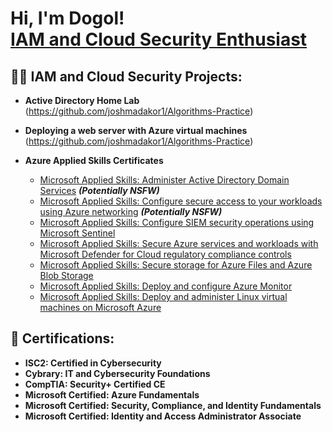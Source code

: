 <h1>Hi, I'm Dogol! <br/><a href="https://github.com/dgirmay1">IAM and Cloud Security Enthusiast</a></h1>

<h2>👨‍💻 IAM and Cloud Security Projects:</h2>

- <b>Active Directory Home Lab</b> (https://github.com/joshmadakor1/Algorithms-Practice)
  
- <b>Deploying a web server with Azure virtual machines</b> (https://github.com/joshmadakor1/Algorithms-Practice)
  
- <b>Azure Applied Skills Certificates</b>
  - [Microsoft Applied Skills: Administer Active Directory Domain Services](https://github.com/dgirmay1/appliedskills_1) <b><i>(Potentially NSFW)</b></i>
  - [Microsoft Applied Skills: Configure secure access to your workloads using Azure networking](https://github.com/joshmadakor1/4chan-Image-Analysis-Middleware-C964) <b><i>(Potentially NSFW)</b></i>
  - [Microsoft Applied Skills: Configure SIEM security operations using Microsoft Sentinel](https://github.com/joshmadakor1/4chan-Image-Analysis-Middleware-C964)
  - [Microsoft Applied Skills: Secure Azure services and workloads with Microsoft Defender for Cloud regulatory compliance controls](https://github.com/joshmadakor1/4chan-Image-Analysis-Middleware-C964)
  - [Microsoft Applied Skills: Secure storage for Azure Files and Azure Blob Storage](https://github.com/joshmadakor1/4chan-Image-Analysis-Middleware-C964)
  - [Microsoft Applied Skills: Deploy and configure Azure Monitor](https://github.com/joshmadakor1/4chan-Image-Analysis-Middleware-C964)
  - [Microsoft Applied Skills: Deploy and administer Linux virtual machines on Microsoft Azure](https://github.com/joshmadakor1/4chan-Image-Analysis-Middleware-C964)
 
<h2>📃 Certifications:</h2>

- <b>ISC2: Certified in Cybersecurity</b>
- <b>Cybrary: IT and Cybersecurity Foundations</b>
- <b>CompTIA: Security+ Certified CE</b> 							            
- <b>Microsoft Certified: Azure Fundamentals</b>
- <b>Microsoft Certified: Security, Compliance, and Identity Fundamentals</b>
- <b>Microsoft Certified: Identity and Access Administrator Associate</b> 	                                         



